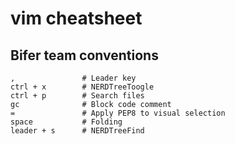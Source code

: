 # vim cheatsheet

## Bifer team conventions

```
,               # Leader key
ctrl + x        # NERDTreeToogle
ctrl + p        # Search files
gc              # Block code comment
=               # Apply PEP8 to visual selection
space           # Folding
leader + s      # NERDTreeFind
```
